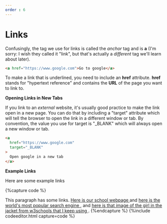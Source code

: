 ```yaml
--- 
order : 6
---
```


# Links

Confusingly, the tag we use for links is called the *anchor* tag and is **a** (I'm sorry: I wish they called it "link", but that's actually a *different* tag we'll learn about later).

```html
<a href="https://www.google.com">Go to google</a>
```

To make a link that is underlined, you need to include an **href** attribute. **href** stands for "hypertext reference" and contains the
**URL** of the page you want to link to.

**Opening Links in New Tabs**

If you link to an *external* website, it's usually good practice to make the link open in a new page. You can do that by including a "target" attribute which will tell the browser to open the link in a different window or tab. By convention, the value you use for target is "_BLANK" which will always open a new window or tab.

```html
<a 
  href="https://www.google.com"
  target="_BLANK"
>
  Open google in a new tab
</a>
```

**Example Links**

Here are some example links

{%capture code %}
<p>
  This paragraph has some links.
  <a 
    href="https://www.iacs.mobi"
    target="_BLANK"
   >
    Here is our school webpage
  </a>
  and 
  <a 
    href="https://www.google.com"
    target="_BLANK"
   >
    here is the world's most popular search engine 
  </a>,
  and
  <a 
    href="https://www.w3schools.com/html/img_girl.jpg"
    target="_BLANK"
  >
    here is that image of the girl in the jacket from 
    w3schools that I keep using
  </a>.
{%endcapture %}
{%include codeeditor.html capture=code %}
